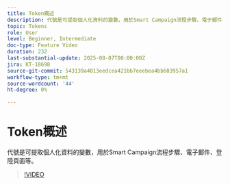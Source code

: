 ```yaml
---
title: Token概述
description: 代號是可提取個人化資料的變數，用於Smart Campaign流程步驟、電子郵件、登陸頁面等。
topic: Tokens
role: User
level: Beginner, Intermediate
doc-type: Feature Video
duration: 232
last-substantial-update: 2025-08-07T00:00:00Z
jira: KT-18698
source-git-commit: 543139a4013eedcea421bb7eeebea4bb683957a1
workflow-type: tm+mt
source-wordcount: '44'
ht-degree: 0%

---
```



# Token概述

代號是可提取個人化資料的變數，用於Smart Campaign流程步驟、電子郵件、登陸頁面等。

>[!VIDEO](https://video.tv.adobe.com/v/3470560/?learn=on&enablevpops)
